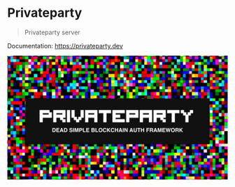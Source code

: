 # Privateparty

> Privateparty server

Documentation: https://privateparty.dev

![preview.jpeg](preview.jpeg)
